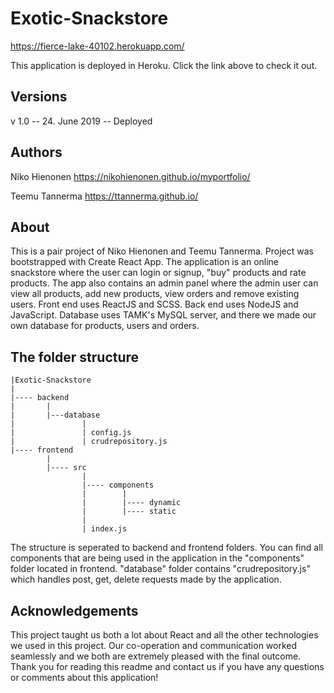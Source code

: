 # Exotic-Snackstore
https://fierce-lake-40102.herokuapp.com/

This application is deployed in Heroku. Click the link above to check it out.

## Versions
v 1.0 -- 24. June 2019 -- Deployed

## Authors
Niko Hienonen
https://nikohienonen.github.io/myportfolio/

Teemu Tannerma
https://ttannerma.github.io/

## About
This is a pair project of Niko Hienonen and Teemu Tannerma. Project was bootstrapped with Create React App. The application is an online snackstore where the user can login or signup, "buy" products and rate products. The app also contains an admin panel where the admin user can view all products, add new products, view orders and remove existing users.
Front end uses ReactJS and SCSS.
Back end uses NodeJS and JavaScript.
Database uses TAMK's MySQL server, and there we made our own database for products, users and orders.

## The folder structure

    |Exotic-Snackstore
    |
    |---- backend
    |       |
    |       |---database
    |               |
    |               | config.js
    |               | crudrepository.js
    |---- frontend
            |
            |---- src
                    |
                    |---- components
                    |        |
                    |        |---- dynamic
                    |        |---- static
                    |
                    | index.js

The structure is seperated to backend and frontend folders.
You can find all components that are being used in the application in the "components" folder located in frontend.
"database" folder contains "crudrepository.js" which handles post, get, delete requests made by the application.

## Acknowledgements 

This project taught us both a lot about React and all the other technologies we used in this project. Our co-operation and communication worked seamlessly and we both are extremely pleased with the final outcome. Thank you for reading this readme and contact us if you have any questions or comments about this application!